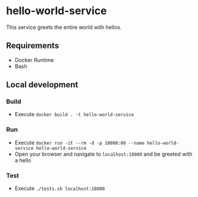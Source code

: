 # hello-world-service

This service greets the entire world with hellos.

## Requirements

* Docker Runtime
* Bash

## Local development

### Build

* Execute `docker build . -t hello-world-service`

### Run

* Execute `docker run -it --rm -d -p 18080:80 --name hello-world-service hello-world-service`
* Open your browser and navigate to `localhost:18080` and be greeted with a hello

### Test

* Execute `./tests.sh localhost:18080`
